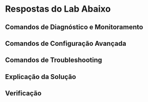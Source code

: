 # Respostas do Lab Abaixo

## Comandos de Diagnóstico e Monitoramento

## Comandos de Configuração Avançada

## Comandos de Troubleshooting

## Explicação da Solução

## Verificação
